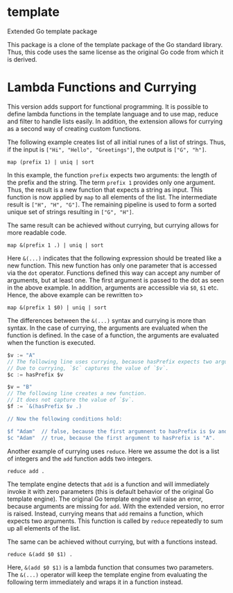 # template
Extended Go template package

This package is a clone of the template package of the Go standard library. 
Thus, this code uses the same license as the original Go code from which it is derived.

# Lambda Functions and Currying

This version adds support for functional programming.
It is possible to define lambda functions in the template language and to use map, reduce and filter to handle lists easily.
In addition, the extension allows for currying as a second way of creating custom functions.

The following example creates list of all initial runes of a list of strings.
Thus, if the input is `["Hi", "Hello", "Greetings"]`, the output is `["G", "h"]`.

```
map (prefix 1) | uniq | sort
```

In this example, the function `prefix` expects two arguments: the length of the prefix and the string.
The term `prefix 1` provides only one argument. Thus, the result is a new function that expects a string as input.
This function is now applied by `map` to all elements of the list. The intermediate result is `["H", "H", "G"]`.
The remaining pipeline is used to form a sorted unique set of strings resulting in `["G", "H"]`.

The same result can be achieved without currying, but currying allows for more readable code.

```
map &(prefix 1 .) | uniq | sort
```

Here `&(...)` indicates that the following expression should be treated like a new function.
This new function has only one parameter that is accessed via the `dot` operator.
Functions defined this way can accept any number of arguments, but at least one.
The first argument is passed to the dot as seen in the above example.
In addition, arguments are accessible via `$0`, `$1` etc.
Hence, the above example can be rewritten to>

```
map &(prefix 1 $0) | uniq | sort
```

The differences between the `&(...)` syntax and currying is more than syntax.
In the case of currying, the arguments are evaluated when the function is defined.
In the case of a function, the arguments are evaluated when the function is executed.

```Go
$v := "A"
// The following line uses currying, because hasPrefix expects two arguments.
// Due to currying, `$c` captures the value of `$v`.
$c := hasPrefix $v

$v = "B"
// The following line creates a new function.
// It does not capture the value of `$v`.
$f := `&(hasPrefix $v .)

// Now the following conditions hold:

$f "Adam"  // false, because the first argumnent to hasPrefix is $v and that is "B" currently.
$c "Adam"  // true, because the first argument to hasPrefix is "A".
```

Another example of currying uses `reduce`.
Here we assume the dot is a list of integers and the `add` function adds two integers.

```
reduce add .
```

The template engine detects that `add` is a function and will immediately invoke it with zero parameters
(this is default behavior of the original Go template engine).
The original Go template engine will raise an error, because arguments are missing for `add`.
With the extended version, no error is raised.
Instead, currying means that `add` remains a function, which expects two arguments.
This function is called by `reduce` repeatedly to sum up all elements of the list.

The same can be achieved without currying, but with a functions instead.

```
reduce &(add $0 $1) .
```

Here, `&(add $0 $1)` is a lambda function that consumes two parameters.
The `&(...)` operator will keep the template engine from evaluating the following term immediately and
wraps it in a function instead.